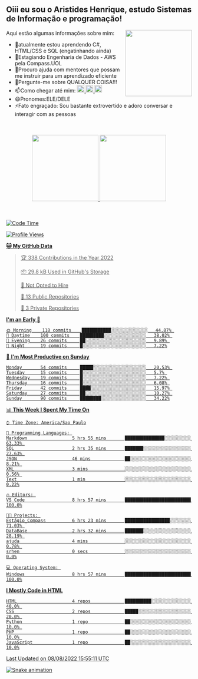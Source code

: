 ## Oiii eu sou o Aristides Henrique, estudo Sistemas de Informação e programação!

<div >
Aqui estão algumas informações sobre mim:<img align="right" height="180em" src="https://user-images.githubusercontent.com/97318481/177042589-45d62122-82a9-4a32-b3a7-87b322825b2f.png">
</div>

- 🌱atualmente estou aprendendo C#, HTML/CSS e SQL (engatinhando ainda)
- 👯Estagiando Engenharia de Dados - AWS pela Compass.UOL
- 🤔Procuro ajuda com mentores que possam me instruir para um aprendizado eficiente
- 💬Pergunte-me sobre QUALQUER COISA!!!
- 📫Como chegar até mim:
  <a href="https://www.instagram.com/aryhenry/" target="_blank">
  <img src="https://img.shields.io/badge/-Instagram-%23E4405F?style=for-the-badge&logo=instagram&logoColor=black" height="20px">
  </a>
  <a href="https://www.linkedin.com/in/aristides-henrique/" target="_blank">
  <img src="https://img.shields.io/badge/-LinkedIn-%230077B5?style=for-the-badge&logo=linkedin&logoColor=black" height="20px">
  </a> 
  <a href="mailto:arihenriqueuna@gmail.com">
  <img src="https://img.shields.io/badge/-Gmail-%23333?style=for-the-badge&logo=gmail&logoColor=white" height="20px">
  </a>
- 😄Pronomes:ELE/DELE
- ⚡Fato engraçado: Sou bastante extrovertido e adoro conversar e interagir com as pessoas
<br/>
<br/>
<div align="center">
  <a href="https://github.com/arihenrique">
  <img height="180em" src="https://github-readme-stats.vercel.app/api?username=arihenrique&show_icons=true&theme=dracula&include_all_commits=true&count_private=true"/>
  <img height="180em" src="https://github-readme-stats.vercel.app/api/top-langs/?username=arihenrique&layout=compact&langs_count=7&theme=dracula"/>
</div><br/><br/>

<!--START_SECTION:waka-->
![Code Time](http://img.shields.io/badge/Code%20Time-0%20secs-blue)

![Profile Views](http://img.shields.io/badge/Profile%20Views-9-blue)

**🐱 My GitHub Data** 

> 🏆 338 Contributions in the Year 2022
 > 
> 📦 29.8 kB Used in GitHub's Storage 
 > 
> 🚫 Not Opted to Hire
 > 
> 📜 13 Public Repositories 
 > 
> 🔑 3 Private Repositories  
 > 
**I'm an Early 🐤** 

```text
🌞 Morning    118 commits    ███████████░░░░░░░░░░░░░░   44.87% 
🌆 Daytime    100 commits    █████████░░░░░░░░░░░░░░░░   38.02% 
🌃 Evening    26 commits     ██░░░░░░░░░░░░░░░░░░░░░░░   9.89% 
🌙 Night      19 commits     █░░░░░░░░░░░░░░░░░░░░░░░░   7.22%

```
📅 **I'm Most Productive on Sunday** 

```text
Monday       54 commits     █████░░░░░░░░░░░░░░░░░░░░   20.53% 
Tuesday      15 commits     █░░░░░░░░░░░░░░░░░░░░░░░░   5.7% 
Wednesday    19 commits     █░░░░░░░░░░░░░░░░░░░░░░░░   7.22% 
Thursday     16 commits     █░░░░░░░░░░░░░░░░░░░░░░░░   6.08% 
Friday       42 commits     ████░░░░░░░░░░░░░░░░░░░░░   15.97% 
Saturday     27 commits     ██░░░░░░░░░░░░░░░░░░░░░░░   10.27% 
Sunday       90 commits     ████████░░░░░░░░░░░░░░░░░   34.22%

```


📊 **This Week I Spent My Time On** 

```text
⌚︎ Time Zone: America/Sao_Paulo

💬 Programming Languages: 
Markdown                 5 hrs 55 mins       ███████████████░░░░░░░░░░   63.33% 
SQL                      2 hrs 35 mins       ███████░░░░░░░░░░░░░░░░░░   27.63% 
JSON                     46 mins             ██░░░░░░░░░░░░░░░░░░░░░░░   8.21% 
XML                      3 mins              ░░░░░░░░░░░░░░░░░░░░░░░░░   0.56% 
Text                     1 min               ░░░░░░░░░░░░░░░░░░░░░░░░░   0.22%

🔥 Editors: 
VS Code                  8 hrs 57 mins       █████████████████████████   100.0%

🐱‍💻 Projects: 
Estágio_Compass          6 hrs 23 mins       █████████████████░░░░░░░░   71.03% 
DataBase                 2 hrs 32 mins       ███████░░░░░░░░░░░░░░░░░░   28.19% 
ajuda                    4 mins              ░░░░░░░░░░░░░░░░░░░░░░░░░   0.78% 
srhen                    0 secs              ░░░░░░░░░░░░░░░░░░░░░░░░░   0.0%

💻 Operating System: 
Windows                  8 hrs 57 mins       █████████████████████████   100.0%

```

**I Mostly Code in HTML** 

```text
HTML                     4 repos             ██████████░░░░░░░░░░░░░░░   40.0% 
CSS                      2 repos             █████░░░░░░░░░░░░░░░░░░░░   20.0% 
Python                   1 repo              ██░░░░░░░░░░░░░░░░░░░░░░░   10.0% 
PHP                      1 repo              ██░░░░░░░░░░░░░░░░░░░░░░░   10.0% 
JavaScript               1 repo              ██░░░░░░░░░░░░░░░░░░░░░░░   10.0%

```



 Last Updated on 08/08/2022 15:55:11 UTC
<!--END_SECTION:waka-->

![Snake animation](https://github.com/arihenrique/arihenrique/blob/output/github-contribution-grid-snake.svg)
